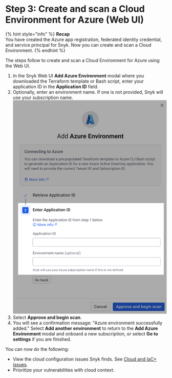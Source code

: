 # Step 3: Create and scan a Cloud Environment for Azure (Web UI)

{% hint style="info" %}
**Recap**\
You have created the Azure app registration, federated identity credential, and service principal for Snyk. Now you can create and scan a Cloud Environment.
{% endhint %}

The steps follow to create and scan a Cloud Environment for Azure using the Web UI.

1. In the Snyk Web UI **Add Azure Environment** modal where you downloaded the Terraform template or Bash script, enter your application ID in the **Application ID** field.
2. Optionally, enter an environment name. If one is not provided, Snyk will use your subscription name.\
   ![Enter Application ID section of the Add Azure Environment modal in Snyk Cloud](../../../../.gitbook/assets/snyk-cloud-onboard-azure-step-2.png)
3. Select **Approve and begin scan**.
4. You will see a confirmation message: "Azure environment successfully added." Select **Add another environment** to return to the **Add Azure Environment** modal and onboard a new subscription, or select **Go to settings** if you are finished.

You can now do the following:

* View the cloud configuration issues Snyk finds. See [Cloud and IaC+ issues](../../../../scan-configurations/snyk-iac+/cloud-and-integrated-iac-issues/).
* Prioritize your vulnerabilities with cloud context.
